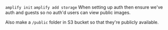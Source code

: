`amplify init`
`amplify add storage`
When setting up auth then ensure we've auth and guests so no auth'd users can view public images.

Also make a `/public` folder in S3 bucket so that they're publicly available.